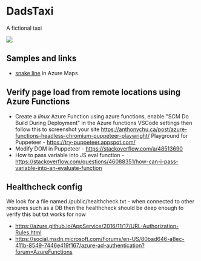 # DadsTaxi
A fictional taxi

<img src='https://img.shields.io/badge/follow-20%20billion-red?logo=twitter' />

## Samples and links
- [snake line](https://azuremapscodesamples.azurewebsites.net/index.html?sample=Animate%20a%20snakeline) in Azure Maps

## Verify page load from remote locations using Azure Functions
- Create a *linux* Azure Function using azure functions, enable "SCM Do Build During Deployment" in the Azure functions VSCode settings then follow this to screenshot your site https://anthonychu.ca/post/azure-functions-headless-chromium-puppeteer-playwright/
  Playground for Puppeteer - https://try-puppeteer.appspot.com/
- Modify DOM in Puppeteer - https://stackoverflow.com/a/48513690
- How to pass variable into JS eval function - https://stackoverflow.com/questions/46088351/how-can-i-pass-variable-into-an-evaluate-function

## Healthcheck config
We look for a file named /public/healthcheck.txt - when connected to other resoures such as a DB then the healthcheck should be deep enough to verify this but txt works for now
- https://azure.github.io/AppService/2016/11/17/URL-Authorization-Rules.html
- https://social.msdn.microsoft.com/Forums/en-US/80bad646-a8ec-411b-8549-7446e419f167/azure-ad-authentication?forum=AzureFunctions
